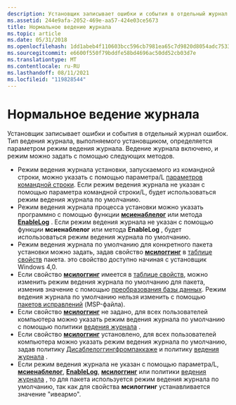 ```yaml
---
description: Установщик записывает ошибки и события в отдельный журнал ошибок.
ms.assetid: 244e9afa-2052-469e-aa57-424e03ce5673
title: Нормальное ведение журнала
ms.topic: article
ms.date: 05/31/2018
ms.openlocfilehash: 1dd1abeb4f110603bcc596cb7981ea65c7d9820d8054adc7533c4f85de2d8bf7
ms.sourcegitcommit: e6600f550f79bddfe58bd4696ac50dd52cb03d7e
ms.translationtype: MT
ms.contentlocale: ru-RU
ms.lasthandoff: 08/11/2021
ms.locfileid: "119828544"
---
```

# <a name="normal-logging"></a>Нормальное ведение журнала

Установщик записывает ошибки и события в отдельный журнал ошибок. Тип ведения журнала, выполняемого установщиком, определяется параметром режим ведения журнала. Ведение журнала включено, и режим можно задать с помощью следующих методов.

-   Режим ведения журнала установки, запускаемого из командной строки, можно указать с помощью параметра/L [параметров командной строки](command-line-options.md). Если режим ведения журнала не указан с помощью параметра командной строки/L, будет использоваться режим ведения журнала по умолчанию.
-   Режим ведения журнала процесса установки можно указать программно с помощью функции [**мсиенаблелог**](/windows/desktop/api/Msi/nf-msi-msienableloga) или метода [**EnableLog**](installer-enablelog.md) . Если режим ведения журнала не указан с помощью функции **мсиенаблелог** или метода **EnableLog** , будет использоваться режим ведения журнала по умолчанию.
-   Режим ведения журнала по умолчанию для конкретного пакета установки можно задать, задав свойство [**мсилоггинг**](msilogging.md) в [таблице свойств](property-table.md) пакета. это свойство доступно начиная с установщик Windows 4,0.
-   Если свойство [**мсилоггинг**](msilogging.md) имеется в [таблице свойств](property-table.md), можно изменить режим ведения журнала по умолчанию для пакета, изменив значение с помощью [преобразования базы данных](database-transforms.md). Режим ведения журнала по умолчанию нельзя изменить с помощью [пакетов исправлений](patch-packages.md) (MSP-файла).
-   Если свойство [**мсилоггинг**](msilogging.md) не задано, для всех пользователей компьютера можно указать режим ведения журнала по умолчанию с помощью политики [ведения журнала](logging.md) .
-   Если свойство [**мсилоггинг**](msilogging.md) установлено, для всех пользователей компьютера можно указать режим ведения журнала по умолчанию, задав политику [Дисаблелоггингфромпаккаже](disableloggingfrompackage.md) и политику [ведения журнала](logging.md) .
-   Если режим ведения журнала не указан с помощью параметра/L, [**мсиенаблелог**](/windows/desktop/api/Msi/nf-msi-msienableloga), [**EnableLog**](installer-enablelog.md), [**мсилоггинг**](msilogging.md) или политики [ведения журнала](logging.md) , то для пакета используется режим ведения журнала по умолчанию, так как для свойства **мсилоггинг** устанавливается значение "ивеармо".

 

 



